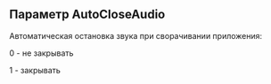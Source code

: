 ## Параметр AutoCloseAudio ##

Автоматическая остановка звука при сворачивании приложения:

0 - не закрывать

1 - закрывать